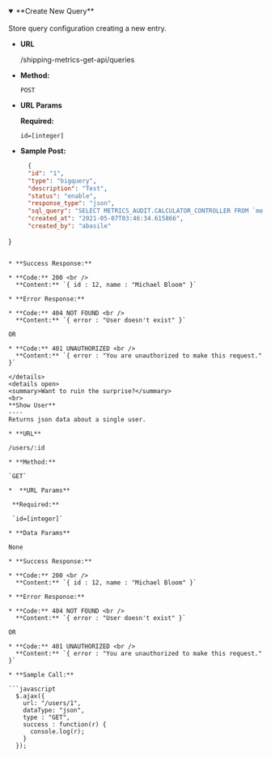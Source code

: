 <details open>
<summary>**Create New Query**</summary>
<br>
  Store query configuration creating a new entry.

* **URL**

  /shipping-metrics-get-api/queries

* **Method:**

  `POST`
  
*  **URL Params**

   **Required:**
 
   `id=[integer]`


* **Sample Post:**

  ```json
    {	
	"id": "1",
	"type": "bigquery",
	"description": "Test",
	"status": "enable",
	"response_type": "json",
	"sql_query": "SELECT METRICS_AUDIT.CALCULATOR_CONTROLLER FROM `meli-bi-data.SHIPPING_BI.BT_SHP_MT_CALCULATOR_CONTROLLER` WHERE DATE(AUD_INS_DTTM) = \"2021-05-07\" LIMIT 10",
	"created_at": "2021-05-07T03:46:34.615866",
	"created_by": "abasile"
}
  ```

* **Success Response:**

  * **Code:** 200 <br />
    **Content:** `{ id : 12, name : "Michael Bloom" }`
 
* **Error Response:**

  * **Code:** 404 NOT FOUND <br />
    **Content:** `{ error : "User doesn't exist" }`

  OR

  * **Code:** 401 UNAUTHORIZED <br />
    **Content:** `{ error : "You are unauthorized to make this request." }`

</details>
<details open>
<summary>Want to ruin the surprise?</summary>
<br>
**Show User**
----
  Returns json data about a single user.

* **URL**

  /users/:id

* **Method:**

  `GET`
  
*  **URL Params**

   **Required:**
 
   `id=[integer]`

* **Data Params**

  None

* **Success Response:**

  * **Code:** 200 <br />
    **Content:** `{ id : 12, name : "Michael Bloom" }`
 
* **Error Response:**

  * **Code:** 404 NOT FOUND <br />
    **Content:** `{ error : "User doesn't exist" }`

  OR

  * **Code:** 401 UNAUTHORIZED <br />
    **Content:** `{ error : "You are unauthorized to make this request." }`

* **Sample Call:**

  ```javascript
    $.ajax({
      url: "/users/1",
      dataType: "json",
      type : "GET",
      success : function(r) {
        console.log(r);
      }
    });
  ```
</details>
